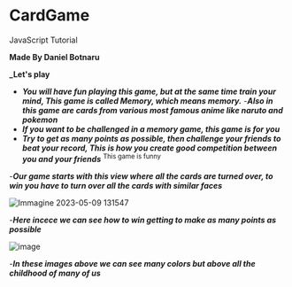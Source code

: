 # CardGame
 JavaScript Tutorial

   **Made By Daniel Botnaru**
                                          
					  
   **_Let's play**
					   

- ***You will have fun playing this game, but at the same time train your mind,
This game is called Memory, which means memory.***
-***Also in this game are cards from various most famous anime
like naruto and pokemon***
- ***If you want to be challenged in a memory game, this game is for you***
- ***Try to get as _many points as possible_, then challenge your friends to beat your record,
This is how you create good competition between you and your friends***
<sup>This game is funny</sup>


-***Our game starts with this view where all the cards are turned over, to win you have to turn over all the cards with similar faces***

![Immagine 2023-05-09 131547](https://github.com/DANIEL-BOTNARU-2C-JCMAXWELL-2023/CardGame/assets/124572811/823b7f9a-27e7-4b2e-addf-617b7f942ac5)




-***Here incece we can see how to win getting to make as many points as possible***


![image](https://user-images.githubusercontent.com/124572811/235663338-2e20a339-53fd-4f8d-ac89-c70034505073.png)

-***In these images above we can see many colors but above all the childhood of many of us***


	
